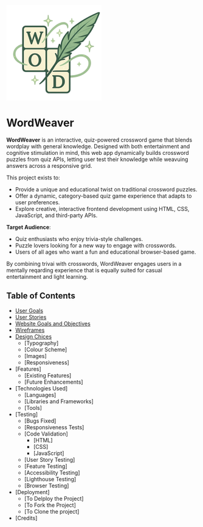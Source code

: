 <img src="docs/wordweaver-logo-no-text.png" alt="WordWeaver Logo" width="250">

# WordWeaver
**WordWeaver** is an interactive, quiz-powered crossword game that blends wordplay with general knowledge. Designed with both entertainment and cognitive stimulation in mind, this web app dynamically builds crossword puzzles from quiz APIs, letting user test their knowledge while weavuing answers across a responsive grid.

This project exists to:
  - Provide a unique and educational twist on traditional crossword puzzles.
  - Offer a dynamic, category-based quiz game experience that adapts to user preferences.
  - Explore creative, interactive frontend development using HTML, CSS, JavaScript, and third-party APIs.

**Target Audience**:
  - Quiz enthusiasts who enjoy trivia-style challenges.
  - Puzzle lovers looking for a new way to engage with crosswords.
  - Users of all ages who want a fun and educational browser-based game.

By combining trivai with crosswords, WordWeaver engages users in a mentally reqarding experience that is equally suited for casual entertainment and light learning.

<!-- TODO: Insert final mockup screenshot here -->

## Table of Contents
  - [User Goals](#user-goals)
  - [User Stories](#user-stories)
  - [Website Goals and Objectives](#website-goals-and-objectives)
  - [Wireframes](#wireframes)
  - [Design Chices](#design-chioces)
    - [Typography]
    - [Colour Scheme]
    - [Images]
    - [Responsiveness]
  - [Features]
    - [Existing Features]
    - [Future Enhancements]
  - [Technologies Used]
    - [Languages]
    - [Libraries and Frameworks]
    - [Tools]
  - [Testing]
    - [Bugs Fixed]
    - [Responsiveness Tests]
    - [Code Validation]
      - [HTML]
      - [CSS]
      - [JavaScript]
    - [User Story Testing]
    - [Feature Testing]
    - [Accessibility Testing]
    - [Lighthouse Testing]
    - [Browser Testing]
  - [Deployment]
    - [To Delploy the Project]
    - [To Fork the Project]
    - [To Clone the project]
  - [Credits]

  
